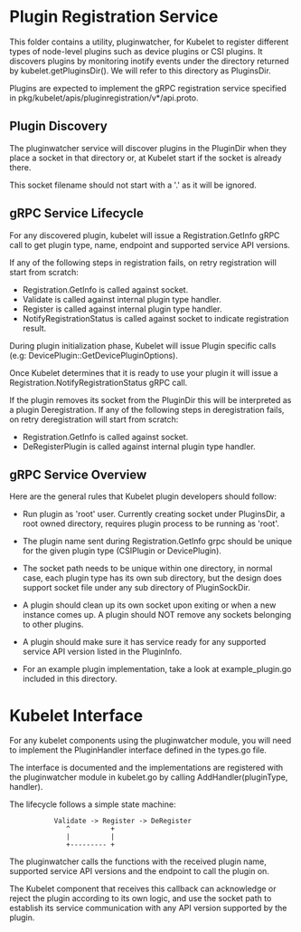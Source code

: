 # Plugin Registration Service

This folder contains a utility, pluginwatcher, for Kubelet to register
different types of node-level plugins such as device plugins or CSI plugins.
It discovers plugins by monitoring inotify events under the directory returned by
kubelet.getPluginsDir(). We will refer to this directory as PluginsDir.

Plugins are expected to implement the gRPC registration service specified in
pkg/kubelet/apis/pluginregistration/v*/api.proto.

## Plugin Discovery

The pluginwatcher service will discover plugins in the PluginDir when they
place a socket in that directory or, at Kubelet start if the socket is already
there.

This socket filename should not start with a '.' as it will be ignored.

## gRPC Service Lifecycle

For any discovered plugin, kubelet will issue a Registration.GetInfo gRPC call
to get plugin type, name, endpoint and supported service API versions.

If any of the following steps in registration fails, on retry registration will
start from scratch:

- Registration.GetInfo is called against socket.
- Validate is called against internal plugin type handler.
- Register is called against internal plugin type handler.
- NotifyRegistrationStatus is called against socket to indicate registration result.

During plugin initialization phase, Kubelet will issue Plugin specific calls
(e.g: DevicePlugin::GetDevicePluginOptions).

Once Kubelet determines that it is ready to use your plugin it will issue a
Registration.NotifyRegistrationStatus gRPC call.

If the plugin removes its socket from the PluginDir this will be interpreted
as a plugin Deregistration. If any of the following steps in deregistration fails,
on retry deregistration will start from scratch:

- Registration.GetInfo is called against socket.
- DeRegisterPlugin is called against internal plugin type handler.

## gRPC Service Overview

Here are the general rules that Kubelet plugin developers should follow:

- Run plugin as 'root' user. Currently creating socket under PluginsDir, a root owned
  directory, requires plugin process to be running as 'root'.

- The plugin name sent during Registration.GetInfo grpc should be unique
  for the given plugin type (CSIPlugin or DevicePlugin).

- The socket path needs to be unique within one directory, in normal case,
  each plugin type has its own sub directory, but the design does support socket file
  under any sub directory of PluginSockDir.

- A plugin should clean up its own socket upon exiting or when a new instance
  comes up. A plugin should NOT remove any sockets belonging to other plugins.

- A plugin should make sure it has service ready for any supported service API
  version listed in the PluginInfo.

- For an example plugin implementation, take a look at example_plugin.go
  included in this directory.

# Kubelet Interface

For any kubelet components using the pluginwatcher module, you will need to
implement the PluginHandler interface defined in the types.go file.

The interface is documented and the implementations are registered with the
pluginwatcher module in kubelet.go by calling AddHandler(pluginType, handler).

The lifecycle follows a simple state machine:

               Validate -> Register -> DeRegister
                  ^          +
                  |          |
                  +--------- +

The pluginwatcher calls the functions with the received plugin name, supported
service API versions and the endpoint to call the plugin on.

The Kubelet component that receives this callback can acknowledge or reject
the plugin according to its own logic, and use the socket path to establish
its service communication with any API version supported by the plugin.
